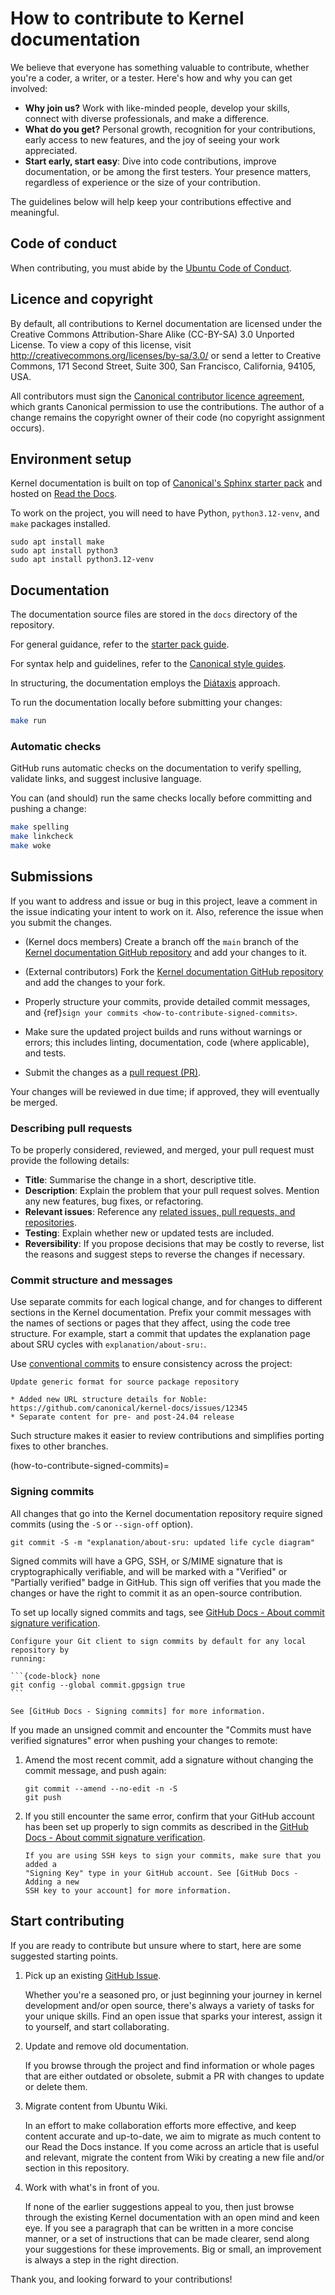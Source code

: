# How to contribute to Kernel documentation

We believe that everyone has something valuable to contribute, whether you're a
coder, a writer, or a tester. Here's how and why you can get involved:

- **Why join us?** Work with like-minded people, develop your skills, connect
with diverse professionals, and make a difference.
- **What do you get?** Personal growth, recognition for your contributions,
early access to new features, and the joy of seeing your work appreciated.
- **Start early, start easy**: Dive into code contributions, improve
documentation, or be among the first testers. Your presence matters, regardless
of experience or the size of your contribution.

The guidelines below will help keep your contributions effective and meaningful.

## Code of conduct

When contributing, you must abide by the [Ubuntu Code of Conduct].

## Licence and copyright

By default, all contributions to Kernel documentation are licensed under the
Creative Commons Attribution-Share Alike (CC-BY-SA) 3.0 Unported License. To
view a copy of this license, visit http://creativecommons.org/licenses/by-sa/3.0/
or send a letter to Creative Commons, 171 Second Street, Suite 300, San
Francisco, California, 94105, USA.

All contributors must sign the [Canonical contributor licence agreement], which
grants Canonical permission to use the contributions. The author of a change
remains the copyright owner of their code (no copyright assignment occurs).

## Environment setup

Kernel documentation is built on top of [Canonical's Sphinx starter pack] and
hosted on [Read the Docs].

To work on the project, you will need to have Python, `python3.12-venv`, and
`make` packages installed.

```{code-block} none
sudo apt install make
sudo apt install python3
sudo apt install python3.12-venv
```

## Documentation

The documentation source files are stored in the `docs` directory of the
repository.

For general guidance, refer to the [starter pack guide](https://canonical-starter-pack.readthedocumentation-hosted.com/latest/).

For syntax help and guidelines, refer to the [Canonical style guides](https://canonical-documentation-with-sphinx-and-readthedocscom.readthedocs-hosted.com/).

In structuring, the documentation employs the [Diátaxis](https://diataxis.fr/) approach.

To run the documentation locally before submitting your changes:

```bash
make run
```

### Automatic checks

GitHub runs automatic checks on the documentation to verify spelling, validate links, and suggest inclusive language.

You can (and should) run the same checks locally before committing and pushing
a change:

```bash
make spelling
make linkcheck
make woke
```

## Submissions

If you want to address and issue or bug in this project, leave a comment in the
issue indicating your intent to work on it. Also, reference the issue when you
submit the changes.

- (Kernel docs members) Create a branch off the `main` branch of the
[Kernel documentation GitHub repository] and add your changes to it.

- (External contributors) Fork the [Kernel documentation GitHub repository] and
add the changes to your fork.

- Properly structure your commits, provide detailed commit messages, and
{ref}`sign your commits <how-to-contribute-signed-commits>`.

- Make sure the updated project builds and runs without warnings or errors; this
includes linting, documentation, code (where applicable), and tests.

- Submit the changes as a [pull request (PR)].

Your changes will be reviewed in due time; if approved, they will eventually be
merged.

### Describing pull requests

To be properly considered, reviewed, and merged, your pull request must provide
the following details:

- **Title**: Summarise the change in a short, descriptive title.
- **Description**: Explain the problem that your pull request solves. Mention
any new features, bug fixes, or refactoring.
- **Relevant issues**: Reference any [related issues, pull requests, and repositories].
- **Testing**: Explain whether new or updated tests are included.
- **Reversibility**: If you propose decisions that may be costly to reverse,
list the reasons and suggest steps to reverse the changes if necessary.

### Commit structure and messages

Use separate commits for each logical change, and for changes to different
sections in the Kernel documentation.
Prefix your commit messages with the names of sections or pages that they
affect, using the code tree structure. For example, start a commit that updates
the explanation page about SRU cycles with `explanation/about-sru:`.

Use [conventional commits] to ensure consistency across the project:

```none
Update generic format for source package repository

* Added new URL structure details for Noble: https://github.com/canonical/kernel-docs/issues/12345
* Separate content for pre- and post-24.04 release
```

Such structure makes it easier to review contributions and simplifies porting
fixes to other branches.

(how-to-contribute-signed-commits)=
### Signing commits

All changes that go into the Kernel documentation repository require signed
commits (using the `-S` or `--sign-off` option).

```{code-block} none
git commit -S -m "explanation/about-sru: updated life cycle diagram"
```

Signed commits will have a GPG, SSH, or S/MIME signature that is
cryptographically verifiable, and will be marked with a "Verified" or
"Partially verified" badge in GitHub. This sign off verifies that you made the 
changes or have the right to commit it as an open-source contribution.

To set up locally signed commits and tags, see [GitHub Docs - About commit
signature verification].

````{tip}
Configure your Git client to sign commits by default for any local repository by
running:

```{code-block} none
git config --global commit.gpgsign true
```

See [GitHub Docs - Signing commits] for more information.
````

If you made an unsigned commit and encounter the "Commits must have verified
signatures" error when pushing your changes to remote:

1. Amend the most recent commit, add a signature without changing the commit
message, and push again:

   ```{code-block} none
   git commit --amend --no-edit -n -S
   git push
   ```

1. If you still encounter the same error, confirm that your GitHub account has
been set up properly to sign commits as described in the [GitHub Docs - About
commit signature verification].
   ```{tip}
   If you are using SSH keys to sign your commits, make sure that you added a
   "Signing Key" type in your GitHub account. See [GitHub Docs - Adding a new
   SSH key to your account] for more information.
   ```

<!--
## Code

### Formatting and linting

Kernel documentation relies on these formatting and linting tools:

- [TODO: Tool 1](http://example.com)
- [TODO: Tool 2](http://example.com)

To configure and run them:

```bash
TODO: lint command 1
TODO: lint command 2
```

### Structure

- **Check linked code elements**: Ensure coupled code elements, files, and directories are adjacent. For instance, store test data close to the corresponding test code.
- **Group variable declaration and initialisation**: Declare and initialise variables together to improve code organisation and readability.
- **Split large expressions**: Break down large expressions into smaller self-explanatory parts. Use multiple variables where appropriate to make the code more understandable and choose names that reflect their purpose.
- **Use blank lines for logical separation**: Insert a blank line between two logically separate sections of code to improve its structure and readability.
- **Avoid nested conditions**: Avoid nesting conditions to improve readability and maintainability.
- **Remove dead code and redundant comments**: Drop unused or obsolete code and comments to promote a cleaner code base and reduce confusion.
- **Normalise symmetries**: Treat identical operations consistently, using a uniform approach to improve consistency and readability.

### Best practices

## Tests

All code contributions must include tests.

To run the tests locally before submitting your changes:

```bash
TODO: test command 1
TODO: test command 2
```

-->

## Start contributing

If you are ready to contribute but unsure where to start, here are some
suggested starting points.

1. Pick up an existing [GitHub Issue].

   Whether you're a seasoned pro, or just beginning your journey in kernel
   development and/or open source, there's always a variety of tasks for your
   unique skills. Find an open issue that sparks your interest, assign it to
   yourself, and start collaborating.

1. Update and remove old documentation.

   If you browse through the project and find information or whole pages that
   are either outdated or obsolete, submit a PR with changes to update or delete
   them.

1. Migrate content from Ubuntu Wiki.

   In an effort to make collaboration efforts more effective, and keep content
   accurate and up-to-date, we aim to migrate as much content to our Read the
   Docs instance. If you come across an article that is useful and relevant,
   migrate the content from Wiki by creating a new file and/or section in this
   repository.

1. Work with what's in front of you.

   If none of the earlier suggestions appeal to you, then just browse through
   the existing Kernel documentation with an open mind and keen eye. If you see
   a paragraph that can be written in a more concise manner, or a set of
   instructions that can be made clearer, send along your suggestions for these
   improvements. Big or small, an improvement is always a step in the right
   direction.

Thank you, and looking forward to your contributions!
   

<!-- LINKS -->

[Ubuntu Code of Conduct]: https://ubuntu.com/community/ethos/code-of-conduct
[Canonical contributor licence agreement]: https://ubuntu.com/legal/contributors
[Canonical's Sphinx starter pack]: https://github.com/canonical/sphinx-docs-starter-pack
[Read the Docs]: https://about.readthedocs.com/
[Kernel documentation GitHub repository]: https://github.com/canonical/kernel-docs
[pull request (PR)]: https://docs.github.com/en/pull-requests/collaborating-with-pull-requestsproposing-changes-to-your-work-with-pull-requests/creating-a-pull-request-from-a-fork
[related issues, pull requests, and repositories]: https://docs.github.com/en/get-started/writing-on-github/working-with-advanced-formatting/autolinked-references-and-urls
[conventional commits]: https://www.conventionalcommits.org/
[GitHub Docs - About commit signature verification]: https://docs.github.com/en/authentication/managing-commit-signature-verification/about-commit-signature-verification
[GitHub Docs - signing commits]: https://docs.github.com/en/authentication/managing-commit-signature-verification/signing-commits
[GitHub Docs - Adding a new SSH key to your account]: https://docs.github.com/en/authentication/connecting-to-github-with-ssh/adding-a-new-ssh-key-to-your-github-account#adding-a-new-ssh-key-to-your-account
[GitHub Issue]: https://github.com/canonical/kernel-docs/issues
